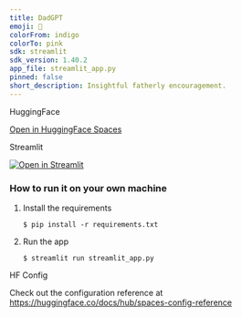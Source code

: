```yaml
---
title: DadGPT
emoji: 👀
colorFrom: indigo
colorTo: pink
sdk: streamlit
sdk_version: 1.40.2
app_file: streamlit_app.py
pinned: false
short_description: Insightful fatherly encouragement.
---
```


HuggingFace

[Open in HuggingFace Spaces](https://huggingface.co/spaces/Owen1756/DadGPT)

Streamlit

[![Open in Streamlit](https://static.streamlit.io/badges/streamlit_badge_black_white.svg)](https://dadgpt.streamlit.app/)

### How to run it on your own machine

1. Install the requirements

   ```
   $ pip install -r requirements.txt
   ```

2. Run the app

   ```
   $ streamlit run streamlit_app.py
   ```

HF Config

Check out the configuration reference at https://huggingface.co/docs/hub/spaces-config-reference
